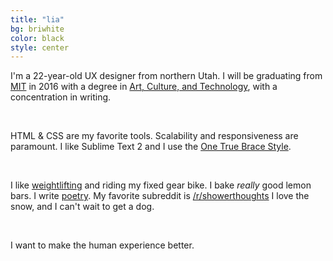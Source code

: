 ```yaml
---
title: "lia"
bg: briwhite
color: black
style: center
---
```


I'm a 22-year-old UX designer from northern Utah. I will be graduating from <a href="http://web.mit.edu" target="_blank">MIT</a> in 2016 with a degree in <a href="http://act.mit.edu" target="_blank">Art, Culture, and Technology</a>, with a concentration in writing.

<br/>

HTML & CSS are my favorite tools. Scalability and responsiveness are paramount. I like Sublime Text 2 and I use the <a href="http://en.wikipedia.org/wiki/Indent_style#Variant:_1TBS" target="_blank">One True Brace Style</a>.

<br/>

I like <a href="http://stronglifts.com" target="_blank">weightlifting</a> and riding my fixed gear bike. I bake *really* good lemon bars. I write <a href="http://poetry.liabogoev.com" target="_blank">poetry</a>. My favorite subreddit is <a href="http://www.reddit.com/r/showerthoughts" target="_blank">/r/showerthoughts</a> I love the snow, and I can't wait to get a dog.

<br/>

I want to make the human experience better.
